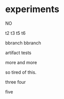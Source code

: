 experiments
===========

NO

t2
t3
t5
t6

bbranch
bbranch

artifact tests

more and more


so tired of this.

three
four



five

